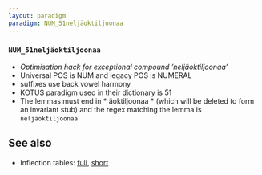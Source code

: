```yaml
---
layout: paradigm
paradigm: NUM_51neljäoktiljoonaa
---
```

### ` NUM_51neljäoktiljoonaa `

* _Optimisation hack for exceptional compound ’neljäoktiljoonaa’_
* Universal POS is NUM and legacy POS is NUMERAL
* suffixes use back vowel harmony
* KOTUS paradigm used in their dictionary is 51
* The lemmas must end in * äoktiljoonaa * (which will be deleted to form an invariant stub) and the regex matching the lemma is ` neljäoktiljoonaa `

## See also

* Inflection tables: [full](gen/5/neljäoktiljoonaa.html), [short](gen/5/neljäoktiljoonaa_wikt.html)

